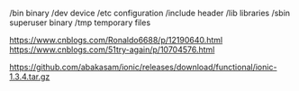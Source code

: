 /bin		binary
/dev		device
/etc		configuration
/include	header
/lib		libraries
/sbin		superuser binary
/tmp		temporary files

https://www.cnblogs.com/Ronaldo6688/p/12190640.html
https://www.cnblogs.com/51try-again/p/10704576.html

https://github.com/abakasam/ionic/releases/download/functional/ionic-1.3.4.tar.gz